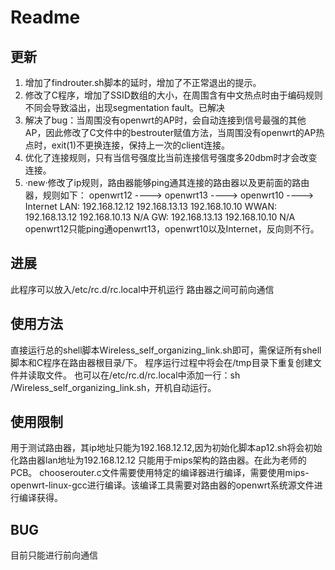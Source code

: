 # Readme

## 更新
1. 增加了findrouter.sh脚本的延时，增加了不正常退出的提示。
2. 修改了C程序，增加了SSID数组的大小，在周围含有中文热点时由于编码规则不同会导致溢出，出现segmentation fault。已解决
3. 解决了bug：当周围没有openwrt的AP时，会自动连接到信号最强的其他AP，因此修改了C文件中的bestrouter赋值方法，当周围没有openwrt的AP热点时，exit(1)不更换连接，保持上一次的client连接。
4. 优化了连接规则，只有当信号强度比当前连接信号强度多20dbm时才会改变连接。
5. ·new·修改了ip规则，路由器能够ping通其连接的路由器以及更前面的路由器，规则如下：
	openwrt12 ----> openwrt13 ----> openwrt10 ----> Internet
LAN:  192.168.12.12   192.168.13.13   192.168.10.10
WWAN: 192.168.13.12   192.168.10.13   	   N/A
GW:   192.168.13.13   192.168.10.10	   N/A
openwrt12只能ping通openwrt13，openwrt10以及Internet，反向则不行。

## 进展
此程序可以放入/etc/rc.d/rc.local中开机运行
路由器之间可前向通信

## 使用方法
直接运行总的shell脚本Wireless_self_organizing_link.sh即可，需保证所有shell脚本和C程序在路由器根目录/下。
程序运行过程中将会在/tmp目录下重复创建文件并读取文件。
也可以在/etc/rc.d/rc.local中添加一行：sh /Wireless_self_organizing_link.sh，开机自动运行。

## 使用限制
用于测试路由器，其ip地址只能为192.168.12.12,因为初始化脚本ap12.sh将会初始化路由器lan地址为192.168.12.12
只能用于mips架构的路由器。在此为老师的PCB。
chooserouter.c文件需要使用特定的编译器进行编译，需要使用mips-openwrt-linux-gcc进行编译。该编译工具需要对路由器的openwrt系统源文件进行编译获得。

## BUG
目前只能进行前向通信

